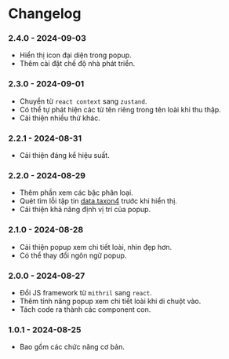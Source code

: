 # Changelog

### 2.4.0 - 2024-09-03

- Hiển thị icon đại diện trong popup.
- Thêm cài đặt chế độ nhà phát triển.

### 2.3.0 - 2024-09-01

- Chuyển từ `react context` sang `zustand`.
- Có thể tự phát hiện các từ tên riêng trong tên loài khi thu thập.
- Cải thiện nhiều thứ khác.

### 2.2.1 - 2024-08-31

- Cải thiện đáng kể hiệu suất.

### 2.2.0 - 2024-08-29

- Thêm phần xem các bậc phân loại.
- Quét tìm lỗi tập tin [data.taxon4](./public/data/data.taxon4) trước khi hiển thị.
- Cải thiện khả năng định vị trí của popup.

### 2.1.0 - 2024-08-28

- Cải thiện popup xem chi tiết loài, nhìn đẹp hơn.
- Có thể thay đổi ngôn ngữ popup.

### 2.0.0 - 2024-08-27

- Đổi JS framework từ `mithril` sang `react`.
- Thêm tính năng popup xem chi tiết loài khi di chuột vào.
- Tách code ra thành các component con.

### 1.0.1 - 2024-08-25

- Bao gồm các chức năng cơ bản.
